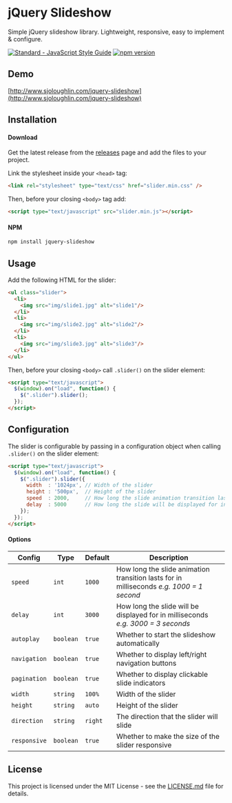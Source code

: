 # jQuery Slideshow

Simple jQuery slideshow library. Lightweight, responsive, easy to implement & configure.

<a href="http://standardjs.com"><img src="https://camo.githubusercontent.com/58fbab8bb63d069c1e4fb3fa37c2899c38ffcd18/68747470733a2f2f696d672e736869656c64732e696f2f62616467652f636f64655f7374796c652d7374616e646172642d627269676874677265656e2e737667" alt="Standard - JavaScript Style Guide" data-canonical-src="https://img.shields.io/badge/code_style-standard-brightgreen.svg" style="max-width:100%;"></a> [![npm version](https://badge.fury.io/js/jquery-slideshow.svg)](https://badge.fury.io/js/jquery-slideshow)

## Demo

[http://www.sjoloughlin.com/jquery-slideshow](http://www.sjoloughlin.com/jquery-slideshow)

## Installation

#### Download

Get the latest release from the [releases](https://github.com/sjoloughlin/jquery-slideshow/releases) page and add the files to your project.

Link the stylesheet inside your ```<head>``` tag:
```html
<link rel="stylesheet" type="text/css" href="slider.min.css" />
```
Then, before your closing ```<body>``` tag add:

```html
<script type="text/javascript" src="slider.min.js"></script>
```

#### NPM

```sh
npm install jquery-slideshow
```

## Usage

Add the following HTML for the slider:

```html
<ul class="slider">
  <li>
    <img src="img/slide1.jpg" alt="slide1"/>
  </li>
  <li>
    <img src="img/slide2.jpg" alt="slide2"/>
  </li>
  <li>
    <img src="img/slide3.jpg" alt="slide3"/>
  </li>
</ul>
```

Then, before your closing ```<body>``` call ```.slider()``` on the slider element:

```html
<script type="text/javascript">
  $(window).on("load", function() {
    $(".slider").slider();
  });
</script>
```

## Configuration

The slider is configurable by passing in a configuration object when calling ```.slider()``` on the slider element:
```html
<script type="text/javascript">
  $(window).on("load", function() {
    $(".slider").slider({
      width  : '1024px', // Width of the slider
      height : '500px',  // Height of the slider
      speed  : 2000,     // How long the slide animation transition lasts for in millisecond
      delay  : 5000      // How long the slide will be displayed for in milliseconds
    });
  });
</script>
```

#### Options

| Config | Type | Default |  Description |
|--------|------|---------|--------------|
|`speed`|`int`|`1000`|How long the slide animation transition lasts for in milliseconds *e.g. 1000 = 1 second*|
|`delay`|`int`|`3000`|How long the slide will be displayed for in milliseconds *e.g. 3000 = 3 seconds*|
|`autoplay`|`boolean`|`true`|Whether to start the slideshow automatically|
|`navigation`|`boolean`|`true`|Whether to display left/right navigation buttons|
|`pagination`|`boolean`|`true`|Whether to display clickable slide indicators|
|`width`|`string`|`100%`|Width of the slider|
|`height`|`string`|`auto`|Height of the slider|
|`direction`|`string`|`right`|The direction that the slider will slide|
|`responsive`|`boolean`|`true`|Whether to make the size of the slider responsive|

## License

This project is licensed under the MIT License - see the [LICENSE.md](LICENSE.md) file for details.